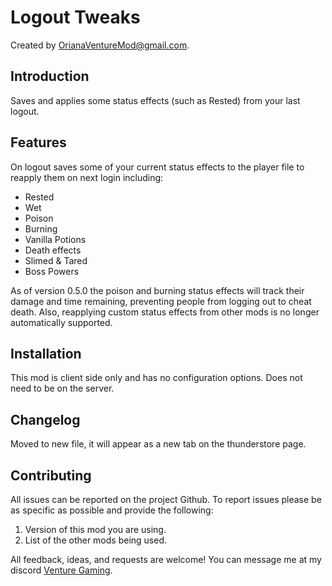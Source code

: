 # Logout Tweaks

Created by [OrianaVentureMod@gmail.com](https://github.com/OrianaVenture/VentureValheim).

## Introduction

Saves and applies some status effects (such as Rested) from your last logout.

## Features

On logout saves some of your current status effects to the player file to reapply them on next login including:

* Rested
* Wet
* Poison
* Burning
* Vanilla Potions
* Death effects
* Slimed & Tared
* Boss Powers

As of version 0.5.0 the poison and burning status effects will track their damage and time remaining, preventing people from logging out to cheat death. Also, reapplying custom status effects from other mods is no longer automatically supported.

## Installation

This mod is client side only and has no configuration options. Does not need to be on the server.

## Changelog

Moved to new file, it will appear as a new tab on the thunderstore page.

## Contributing

All issues can be reported on the project Github. To report issues please be as specific as possible and provide the following:

1. Version of this mod you are using.
2. List of the other mods being used.

All feedback, ideas, and requests are welcome! You can message me at my discord [Venture Gaming](https://discord.gg/tAd5hapt88).